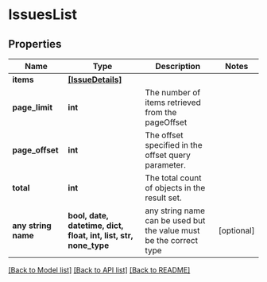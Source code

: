# IssuesList


## Properties
Name | Type | Description | Notes
------------ | ------------- | ------------- | -------------
**items** | [**[IssueDetails]**](IssueDetails.md) |  | 
**page_limit** | **int** | The number of items retrieved from the pageOffset | 
**page_offset** | **int** | The offset specified in the offset query parameter. | 
**total** | **int** | The total count of objects in the result set. | 
**any string name** | **bool, date, datetime, dict, float, int, list, str, none_type** | any string name can be used but the value must be the correct type | [optional]

[[Back to Model list]](../README.md#documentation-for-models) [[Back to API list]](../README.md#documentation-for-api-endpoints) [[Back to README]](../README.md)


